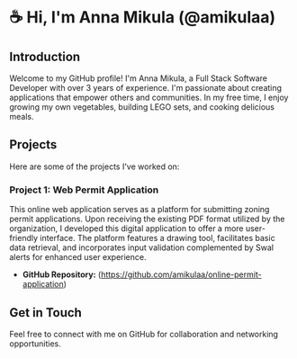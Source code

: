 # ☕️ Hi, I'm Anna Mikula (@amikulaa)

## Introduction

Welcome to my GitHub profile! I'm Anna Mikula, a Full Stack Software Developer with over 3 years of experience. I'm passionate about creating applications that empower others and communities. In my free time, I enjoy growing my own vegetables, building LEGO sets, and cooking delicious meals.

## Projects

Here are some of the projects I've worked on:

### Project 1: Web Permit Application

This online web application serves as a platform for submitting zoning permit applications. Upon receiving the existing PDF format utilized by the organization, I developed this digital application to offer a more user-friendly interface. The platform features a drawing tool, facilitates basic data retrieval, and incorporates input validation complemented by Swal alerts for enhanced user experience.

- **GitHub Repository:** (https://github.com/amikulaa/online-permit-application)
  
## Get in Touch

Feel free to connect with me on GitHub for collaboration and networking opportunities.
